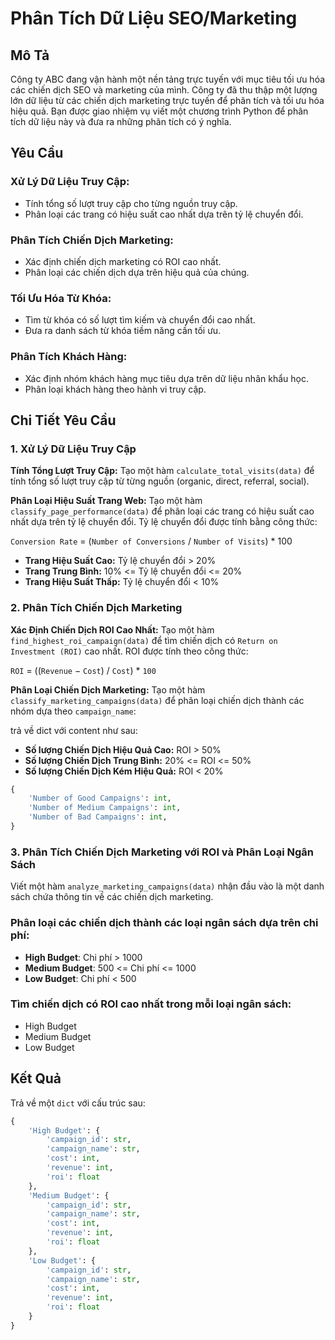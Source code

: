 # Phân Tích Dữ Liệu SEO/Marketing

## Mô Tả

Công ty ABC đang vận hành một nền tảng trực tuyến với mục tiêu tối ưu hóa các chiến dịch SEO và marketing của mình. Công ty đã thu thập một lượng lớn dữ liệu từ các chiến dịch marketing trực tuyến để phân tích và tối ưu hóa hiệu quả. Bạn được giao nhiệm vụ viết một chương trình Python để phân tích dữ liệu này và đưa ra những phân tích có ý nghĩa.

## Yêu Cầu

### Xử Lý Dữ Liệu Truy Cập:

- Tính tổng số lượt truy cập cho từng nguồn truy cập.
- Phân loại các trang có hiệu suất cao nhất dựa trên tỷ lệ chuyển đổi.

### Phân Tích Chiến Dịch Marketing:

- Xác định chiến dịch marketing có ROI cao nhất.
- Phân loại các chiến dịch dựa trên hiệu quả của chúng.

### Tối Ưu Hóa Từ Khóa:

- Tìm từ khóa có số lượt tìm kiếm và chuyển đổi cao nhất.
- Đưa ra danh sách từ khóa tiềm năng cần tối ưu.

### Phân Tích Khách Hàng:

- Xác định nhóm khách hàng mục tiêu dựa trên dữ liệu nhân khẩu học.
- Phân loại khách hàng theo hành vi truy cập.

## Chi Tiết Yêu Cầu

### 1. Xử Lý Dữ Liệu Truy Cập

**Tính Tổng Lượt Truy Cập:** Tạo một hàm `calculate_total_visits(data)` để tính tổng số lượt truy cập từ từng nguồn (organic, direct, referral, social).

**Phân Loại Hiệu Suất Trang Web:** Tạo một hàm `classify_page_performance(data)` để phân loại các trang có hiệu suất cao nhất dựa trên tỷ lệ chuyển đổi. Tỷ lệ chuyển đổi được tính bằng công thức:

`Conversion Rate` = (`Number of Conversions` / `Number of Visits`) \* 100

- **Trang Hiệu Suất Cao:** Tỷ lệ chuyển đổi > 20%
- **Trang Trung Bình:** 10% <= Tỷ lệ chuyển đổi <= 20%
- **Trang Hiệu Suất Thấp:** Tỷ lệ chuyển đổi < 10%

### 2. Phân Tích Chiến Dịch Marketing

**Xác Định Chiến Dịch ROI Cao Nhất:** Tạo một hàm `find_highest_roi_campaign(data)` để tìm chiến dịch có `Return on Investment (ROI)` cao nhất. ROI được tính theo công thức:

`ROI` = ((`Revenue` − `Cost`) / `Cost`) \* `100`

**Phân Loại Chiến Dịch Marketing:** Tạo một hàm `classify_marketing_campaigns(data)` để phân loại chiến dịch thành các nhóm dựa theo `campaign_name`:

trả về dict với content như sau:

- **Số lượng Chiến Dịch Hiệu Quả Cao:** ROI > 50%
- **Số lượng Chiến Dịch Trung Bình:** 20% <= ROI <= 50%
- **Số lượng Chiến Dịch Kém Hiệu Quả:** ROI < 20%

```python
{
    'Number of Good Campaigns': int,
    'Number of Medium Campaigns': int,
    'Number of Bad Campaigns': int,
}
```

### 3. Phân Tích Chiến Dịch Marketing với ROI và Phân Loại Ngân Sách

Viết một hàm `analyze_marketing_campaigns(data)` nhận đầu vào là một danh sách chứa thông tin về các chiến dịch marketing.

### Phân loại các chiến dịch thành các loại ngân sách dựa trên chi phí:

- **High Budget**: Chi phí > 1000
- **Medium Budget**: 500 <= Chi phí <= 1000
- **Low Budget**: Chi phí < 500

### Tìm chiến dịch có ROI cao nhất trong mỗi loại ngân sách:

- High Budget
- Medium Budget
- Low Budget

## Kết Quả

Trả về một `dict` với cấu trúc sau:

```python
{
    'High Budget': {
        'campaign_id': str,
        'campaign_name': str,
        'cost': int,
        'revenue': int,
        'roi': float
    },
    'Medium Budget': {
        'campaign_id': str,
        'campaign_name': str,
        'cost': int,
        'revenue': int,
        'roi': float
    },
    'Low Budget': {
        'campaign_id': str,
        'campaign_name': str,
        'cost': int,
        'revenue': int,
        'roi': float
    }
}
```
